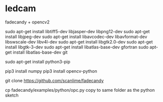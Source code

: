 # ledcam
fadecandy + opencv2

sudo apt-get install libtiff5-dev libjasper-dev libpng12-dev
sudo apt-get install libjpeg-dev
sudo apt-get install libavcodec-dev libavformat-dev libswscale-dev libv4l-dev
sudo apt-get install libgtk2.0-dev
sudo apt-get install libgtk-3-dev
sudo apt-get install libatlas-base-dev gfortran
sudo apt-get install libatlas-base-dev git

sudo apt-get install python3-pip

pip3 install numpy 
pip3 install opencv-python

git clone https://github.com/scanlime/fadecandy

cp fadecandy/examples/python/opc.py copy to same folder as the python sketch

